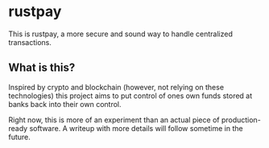 # rustpay

This is rustpay, a more secure and sound way to handle centralized transactions.

## What is this?

Inspired by crypto and blockchain (however, not relying on these technologies) this project aims to put control of ones own funds stored at banks back into their own control.

Right now, this is more of an experiment than an actual piece of production-ready software. A writeup with more details will follow sometime in the future.

